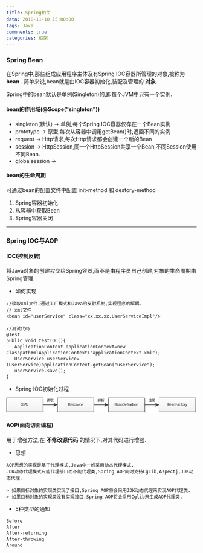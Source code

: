 ```yaml
---
title: Spring相关
data: 2018-11-10 15:00:00
tags: Java
commnents: true
categories: 框架
---
```

### Spring Bean
在Spring中,那些组成应用程序主体及有Spring IOC容器所管理的对象,被称为 __bean__ .
简单来说,bean就是由IOC容器初始化,装配及管理的 __对象__.

Spring中的bean默认是单例(Singleton)的,即每个JVM中只有一个实例.


#### bean的作用域(@Scope("singleton"))
- singleton(默认)   ->     单例,每个Spring IOC容器仅存在一个Bean实例
- prototype         ->     原型,每次从容器中调用getBean()时,返回不同的实例
- request           ->     Http请求,每次Http请求都会创建一个新的Bean
- session           ->     HttpSession,同一个HttpSession共享一个Bean,不同Session使用不同Bean.
- globalsession    ->    


#### bean的生命周期

可通过bean的配置文件中配置  init-method 和 destory-method
1. Spring容器初始化
2. 从容器中获取Bean
3. Spring容器关闭
****

### Spring IOC与AOP

#### IOC(控制反转)
将Java对象的创建权交给Spring容器,而不是由程序员自己创建,对象的生命周期由Spring管理.
- 如何实现

```
//读取xml文件,通过工厂模式和Java的反射机制,实现程序的解耦.
// xml文件
<bean id="userService" class="xx.xx.xx.UserServiceImpl"/>

//测试代码
@Test
public void testIOC(){
   ApplicationContext applicationContext=new ClasspathXmlApplicationContext("applicationContext.xml");
   UserService userService=(UserService)applicationContext.getBean("userService");
   userService.save();
}
```

- Spring IOC初始化过程

![IOCInit.png](https://raw.githubusercontent.com/Ancrazyking/MdImage/master/IOCInit.png)

#### AOP(面向切面编程)
用于增强方法,在 __不修改源代码__ 的情况下,对其代码进行增强.
- 思想
```
AOP思想的实现是基于代理模式,Java中一般采用动态代理模式.
JDK动态代理模式只能代理接口而不能代理类,Spring AOP同时支持CgLib,Aspectj,JDK动态代理.

> 如果目标对象的实现类实现了接口,Spring AOP将会采用JDK动态代理来实现AOP代理类.
> 如果目标对象的实现类没有实现接口,Spring AOP将会采用Cglib来生成AOP代理类.

```
- 5种类型的通知
```
Before
After
After-returning
After-throwing
Around
```

